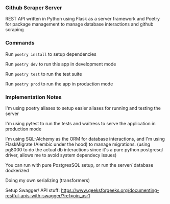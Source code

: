 ### Github Scraper Server

REST API written in Python using Flask as a server framework and Poetry for package management to manage database interactions and github scraping

### Commands

Run `poetry install` to setup dependencies

Run `poetry dev` to run this app in development mode

Run `poetry test` to run the test suite

Run `poetry prod` to run the app in production mode

### Implementation Notes

I'm using poetry aliases to setup easier aliases for running and testing the server

I'm using pytest to run the tests and waitress to serve the application in production mode

I'm using SQL-Alchemy as the ORM for database interactions, and I'm using FlaskMigrate (Alembic under the hood) to manage migrations. (using pg8000 to do the actual db interactions since it's a pure python postgresql driver, allows me to avoid system dependecy issues)

You can run with pure PostgresSQL setup, or run the server/ database dockerized

Doing my own serializing (transformers)

Setup Swagger/ API stuff: https://www.geeksforgeeks.org/documenting-restful-apis-with-swagger/?ref=oin_asr1
